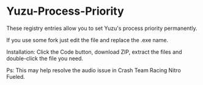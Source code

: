 # Yuzu-Process-Priority

These registry entries allow you to set Yuzu's process priority permanently. 

If you use some fork just edit the file and replace the .exe name.

Installation: Click the Code button, download ZIP, extract the files and double-click the file you need.


Ps: This may help resolve the audio issue in Crash Team Racing Nitro Fueled.
